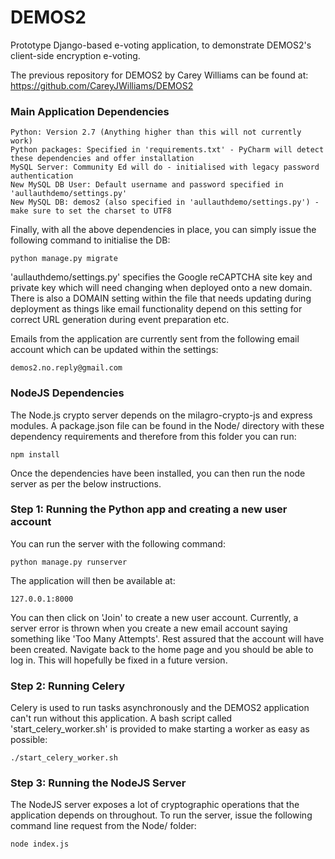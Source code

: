 # DEMOS2

Prototype Django-based e-voting application, to demonstrate DEMOS2's client-side encryption e-voting.

The previous repository for DEMOS2 by Carey Williams can be found at: https://github.com/CareyJWilliams/DEMOS2

### Main Application Dependencies

    Python: Version 2.7 (Anything higher than this will not currently work)
    Python packages: Specified in 'requirements.txt' - PyCharm will detect these dependencies and offer installation
    MySQL Server: Community Ed will do - initialised with legacy password authentication
    New MySQL DB User: Default username and password specified in 'aullauthdemo/settings.py'
    New MySQL DB: demos2 (also specified in 'aullauthdemo/settings.py') - make sure to set the charset to UTF8

Finally, with all the above dependencies in place, you can simply issue the following command to initialise the DB:

    python manage.py migrate

'aullauthdemo/settings.py' specifies the Google reCAPTCHA site key and private key which will need changing when deployed
onto a new domain. There is also a DOMAIN setting within the file that needs updating during deployment as things
like email functionality depend on this setting for correct URL generation during event preparation etc. 

Emails from the application are currently sent from the following email account which can be updated within the settings:

    demos2.no.reply@gmail.com

### NodeJS Dependencies

The Node.js crypto server depends on the milagro-crypto-js and express modules. A package.json file can be found in the 
Node/ directory with these dependency requirements and therefore from this folder you can run:

    npm install

Once the dependencies have been installed, you can then run the node server as per the below instructions.

### Step 1: Running the Python app and creating a new user account

You can run the server with the following command:

    python manage.py runserver

The application will then be available at:

    127.0.0.1:8000

You can then click on 'Join' to create a new user account. Currently, a server error is thrown when you create a new
email account saying something like 'Too Many Attempts'. Rest assured that the account will have been created. Navigate
back to the home page and you should be able to log in. This will hopefully be fixed in a future version.

### Step 2: Running Celery

Celery is used to run tasks asynchronously and the DEMOS2 application can't run without this application. A bash script
called 'start_celery_worker.sh' is provided to make starting a worker as easy as possible:

    ./start_celery_worker.sh

### Step 3: Running the NodeJS Server

The NodeJS server exposes a lot of cryptographic operations that the application depends on throughout. To run the
server, issue the following command line request from the Node/ folder:

    node index.js 
